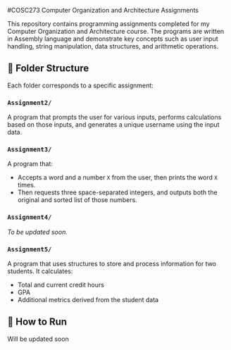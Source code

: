 #COSC273 Computer Organization and Architecture Assignments

This repository contains programming assignments completed for my Computer Organization and Architecture course. The programs are written in Assembly language and demonstrate key concepts such as user input handling, string manipulation, data structures, and arithmetic operations.

## 📂 Folder Structure

Each folder corresponds to a specific assignment:

### `Assignment2/`
A program that prompts the user for various inputs, performs calculations based on those inputs, and generates a unique username using the input data.

### `Assignment3/`
A program that:
- Accepts a word and a number `X` from the user, then prints the word `X` times.
- Then requests three space-separated integers, and outputs both the original and sorted list of those numbers.

### `Assignment4/`
*To be updated soon.*

### `Assignment5/`
A program that uses structures to store and process information for two students. It calculates:
- Total and current credit hours
- GPA
- Additional metrics derived from the student data

## 🚀 How to Run

Will be updated soon

